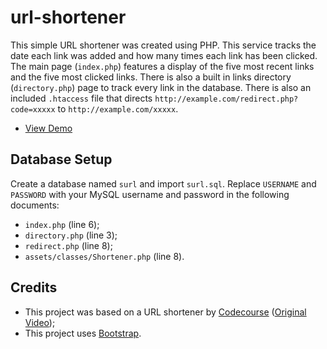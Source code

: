 # url-shortener
This simple URL shortener was created using PHP. This service tracks the date each link was added and how many times each link has been clicked. The main page (`index.php`) features a display of the five most recent links and the five most clicked links. There is also a built in links directory (`directory.php`) page to track every link in the database. There is also an included `.htaccess` file that directs `http://example.com/redirect.php?code=xxxxx` to `http://example.com/xxxxx`.

* [View Demo](https://seb646.com/surl/)

## Database Setup
Create a database named `surl` and import `surl.sql`. Replace `USERNAME` and `PASSWORD` with your MySQL username and password in the following documents: 
* `index.php` (line 6);
* `directory.php` (line 3);
* `redirect.php` (line 8);
* `assets/classes/Shortener.php` (line 8).

## Credits
- This project was based on a URL shortener by [Codecourse](https://www.youtube.com/channel/UCpOIUW62tnJTtpWFABxWZ8g) ([Original Video](https://www.youtube.com/watch?v=QN2VXBNujRs));
- This project uses [Bootstrap](https://getbootstrap.com).
